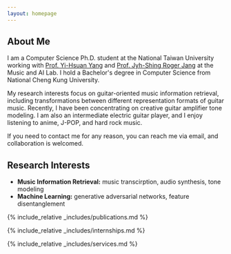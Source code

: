 ```yaml
---
layout: homepage
---
```


## About Me

I am a Computer Science Ph.D. student at the National Taiwan University working with [Prof. Yi-Hsuan Yang](https://affige.github.io/) and [Prof. Jyh-Shing Roger Jang](http://mirlab.org/jang/) at the Music and AI Lab. I hold a Bachelor's degree in Computer Science from National Cheng Kung University.

My research interests focus on guitar-oriented music information retrieval, including transformations between different representation formats of guitar music. Recently, I have been concentrating on creative guitar amplifier tone modeling. I am also an intermediate electric guitar player, and I enjoy listening to anime, J-POP, and hard rock music.

If you need to contact me for any reason, you can reach me via email, and collaboration is welcomed. 

## Research Interests

- **Music Information Retrieval:** music transcirption, audio synthesis, tone modeling
- **Machine Learning:** generative adversarial networks, feature disentanglement

<!-- ## News -->

<!-- - **[Feb. 2020]** Our paper about incremental learning is accepted to CVPR 2020. -->
<!-- - **[Feb. 2020]** We will host the ACM Multimedia Asia 2020 conference in Singapore!
- **[Sept. 2019]** Our paper about few-shot learning is accepted to NeurIPS 2019.
- **[Mar. 2019]** Our paper about few-shot learning is accepted to CVPR 2019. -->

{% include_relative _includes/publications.md %}

{% include_relative _includes/internships.md %}


{% include_relative _includes/services.md %}
